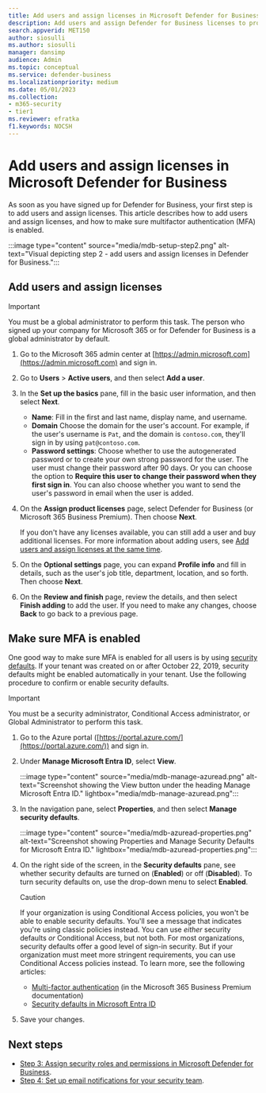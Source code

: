 ```yaml
---
title: Add users and assign licenses in Microsoft Defender for Business
description: Add users and assign Defender for Business licenses to protect their devices
search.appverid: MET150
author: siosulli
ms.author: siosulli
manager: dansimp 
audience: Admin
ms.topic: conceptual
ms.service: defender-business
ms.localizationpriority: medium
ms.date: 05/01/2023
ms.collection: 
- m365-security
- tier1
ms.reviewer: efratka
f1.keywords: NOCSH 
---
```


# Add users and assign licenses in Microsoft Defender for Business

As soon as you have signed up for Defender for Business, your first step is to add users and assign licenses. This article describes how to add users and assign licenses, and how to make sure multifactor authentication (MFA) is enabled. 

:::image type="content" source="media/mdb-setup-step2.png" alt-text="Visual depicting step 2 - add users and assign licenses in Defender for Business.":::

## Add users and assign licenses

> [!IMPORTANT]
> You must be a global administrator to perform this task.  The person who signed up your company for Microsoft 365 or for Defender for Business is a global administrator by default.

1. Go to the Microsoft 365 admin center at [https://admin.microsoft.com](https://admin.microsoft.com) and sign in.

2. Go to **Users** > **Active users**, and then select **Add a user**.

3. In the **Set up the basics** pane, fill in the basic user information, and then select **Next**.

   - **Name**: Fill in the first and last name, display name, and username.
   - **Domain** Choose the domain for the user's account. For example, if the user's username is `Pat`, and the domain is `contoso.com`, they'll sign in by using `pat@contoso.com`.
   - **Password settings**: Choose whether to use the autogenerated password or to create your own strong password for the user. The user must change their password after 90 days. Or you can choose the option to **Require this user to change their password when they first sign in**. You can also choose whether you want to send the user's password in email when the user is added.

4. On the **Assign product licenses** page, select Defender for Business (or Microsoft 365 Business Premium). Then choose **Next**. 

   If you don't have any licenses available, you can still add a user and buy additional licenses. For more information about adding users, see [Add users and assign licenses at the same time](../../admin/add-users/add-users.md).

5. On the **Optional settings** page, you can expand **Profile info** and fill in details, such as the user's job title, department, location, and so forth. Then choose **Next**.

6. On the **Review and finish** page, review the details, and then select **Finish adding** to add the user. If you need to make any changes, choose **Back** to go back to a previous page.

## Make sure MFA is enabled

One good way to make sure MFA is enabled for all users is by using [security defaults](/azure/active-directory/fundamentals/concept-fundamentals-security-defaults). If your tenant was created on or after October 22, 2019, security defaults might be enabled automatically in your tenant. Use the following procedure to confirm or enable security defaults.

> [!IMPORTANT]
> You must be a security administrator, Conditional Access administrator, or Global Administrator to perform this task.

1. Go to the Azure portal ([https://portal.azure.com/](https://portal.azure.com/)) and sign in.

2. Under **Manage Microsoft Entra ID**, select **View**.

   :::image type="content" source="media/mdb-manage-azuread.png" alt-text="Screenshot showing the View button under the heading Manage Microsoft Entra ID." lightbox="media/mdb-manage-azuread.png":::

3. In the navigation pane, select **Properties**, and then select **Manage security defaults**.

   :::image type="content" source="media/mdb-azuread-properties.png" alt-text="Screenshot showing Properties and Manage Security Defaults for Microsoft Entra ID." lightbox="media/mdb-azuread-properties.png":::

4. On the right side of the screen, in the **Security defaults** pane, see whether security defaults are turned on (**Enabled**) or off (**Disabled**). To turn security defaults on, use the drop-down menu to select **Enabled**. 

   > [!CAUTION]
   > If your organization is using Conditional Access policies, you won't be able to enable security defaults. You'll see a message that indicates you're using classic policies instead. You can use *either* security defaults *or* Conditional Access, but not both. For most organizations, security defaults offer a good level of sign-in security. But if your organization must meet more stringent requirements, you can use Conditional Access policies instead. To learn more, see the following articles:
   > - [Multi-factor authentication](../../business-premium/m365bp-turn-on-mfa.md) (in the Microsoft 365 Business Premium documentation)
   > - [Security defaults in Microsoft Entra ID](/azure/active-directory/fundamentals/concept-fundamentals-security-defaults)

5. Save your changes.

## Next steps

- [Step 3: Assign security roles and permissions in Microsoft Defender for Business](mdb-roles-permissions.md).
- [Step 4: Set up email notifications for your security team](mdb-email-notifications.md).


